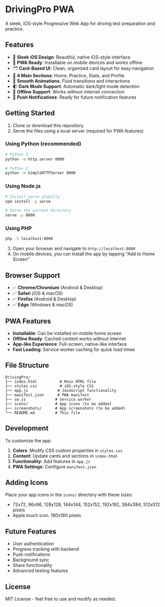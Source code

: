 # DrivingPro PWA

A sleek, iOS-style Progressive Web App for driving test preparation and practice.

## Features

- 🎨 **Sleek iOS Design**: Beautiful, native iOS-style interface
- 📱 **PWA Ready**: Installable on mobile devices and works offline
- 🗂️ **Card-Based UI**: Clean, organized card layout for easy navigation
- 🎯 **4 Main Sections**: Home, Practice, Stats, and Profile
- 🔄 **Smooth Animations**: Fluid transitions and interactions
- 🌓 **Dark Mode Support**: Automatic dark/light mode detection
- 📶 **Offline Support**: Works without internet connection
- 🔔 **Push Notifications**: Ready for future notification features

## Getting Started

1. Clone or download this repository
2. Serve the files using a local server (required for PWA features)

### Using Python (recommended)
```bash
# Python 3
python -m http.server 8000

# Python 2
python -m SimpleHTTPServer 8000
```

### Using Node.js
```bash
# Install serve globally
npm install -g serve

# Serve the current directory
serve -p 8000
```

### Using PHP
```bash
php -S localhost:8000
```

3. Open your browser and navigate to `http://localhost:8000`
4. On mobile devices, you can install the app by tapping "Add to Home Screen"

## Browser Support

- ✅ **Chrome/Chromium** (Android & Desktop)
- ✅ **Safari** (iOS & macOS)
- ✅ **Firefox** (Android & Desktop)
- ✅ **Edge** (Windows & macOS)

## PWA Features

- **Installable**: Can be installed on mobile home screen
- **Offline Ready**: Cached content works without internet
- **App-like Experience**: Full-screen, native-like interface
- **Fast Loading**: Service worker caching for quick load times

## File Structure

```
DrivingPro/
├── index.html          # Main HTML file
├── styles.css          # iOS-style CSS
├── app.js             # JavaScript functionality
├── manifest.json      # PWA manifest
├── sw.js             # Service worker
├── icons/            # App icons (to be added)
├── screenshots/      # App screenshots (to be added)
└── README.md         # This file
```

## Development

To customize the app:

1. **Colors**: Modify CSS custom properties in `styles.css`
2. **Content**: Update cards and sections in `index.html`
3. **Functionality**: Add features in `app.js`
4. **PWA Settings**: Configure `manifest.json`

## Adding Icons

Place your app icons in the `icons/` directory with these sizes:
- 72x72, 96x96, 128x128, 144x144, 152x152, 192x192, 384x384, 512x512 pixels
- Apple touch icon: 180x180 pixels

## Future Features

- User authentication
- Progress tracking with backend
- Push notifications
- Background sync
- Share functionality
- Advanced testing features

## License

MIT License - feel free to use and modify as needed. 